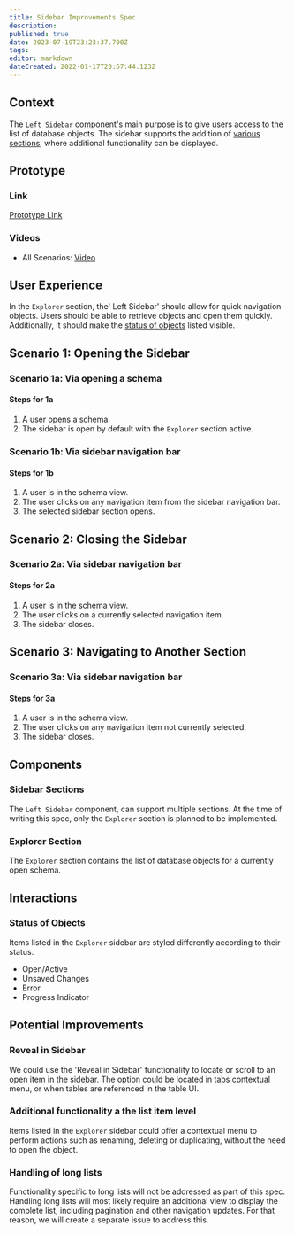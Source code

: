 ```yaml
---
title: Sidebar Improvements Spec
description: 
published: true
date: 2023-07-19T23:23:37.700Z
tags: 
editor: markdown
dateCreated: 2022-01-17T20:57:44.123Z
---
```


## Context

The `Left Sidebar` component's main purpose is to give users access to the list of database objects. The sidebar supports the addition of [various sections](#sidebar-sections), where additional functionality can be displayed.

## Prototype

### Link

[Prototype Link](https://mathesar-prototype.netlify.app/)

### Videos

- All Scenarios: [Video](https://www.loom.com/share/322db244b4b44775872c0be8c764195e)

## User Experience

In the `Explorer` section, the' Left Sidebar' should allow for quick navigation objects. Users should be able to retrieve objects and open them quickly. Additionally, it should make the [status of objects](#status-of-objects) listed visible.

## Scenario 1: Opening the Sidebar

### Scenario 1a: Via opening a schema

#### Steps for 1a

1. A user opens a schema.
2. The sidebar is open by default with the `Explorer` section active.

### Scenario 1b: Via sidebar navigation bar

#### Steps for 1b

1. A user is in the schema view.
2. The user clicks on any navigation item from the sidebar navigation bar.
3. The selected sidebar section opens.

## Scenario 2: Closing the Sidebar

### Scenario 2a: Via sidebar navigation bar

#### Steps for 2a

1. A user is in the schema view.
2. The user clicks on a currently selected navigation item.
3. The sidebar closes.

## Scenario 3: Navigating to Another Section

### Scenario 3a: Via sidebar navigation bar

#### Steps for 3a

1. A user is in the schema view.
2. The user clicks on any navigation item not currently selected.
3. The sidebar closes.

## Components

### Sidebar Sections

The `Left Sidebar` component, can support multiple sections. At the time of writing this spec, only the `Explorer` section is planned to be implemented.

### Explorer Section

The `Explorer` section contains the list of database objects for a currently open schema.

## Interactions

### Status of Objects

Items listed in the `Explorer` sidebar are styled differently according to their status.

- Open/Active
- Unsaved Changes
- Error
- Progress Indicator

## Potential Improvements

### Reveal in Sidebar

We could use the 'Reveal in Sidebar' functionality to locate or scroll to an open item in the sidebar. The option could be located in tabs contextual menu, or when tables are referenced in the table UI.

### Additional functionality a the list item level

Items listed in the `Explorer` sidebar could offer a contextual menu to perform actions such as renaming, deleting or duplicating, without the need to open the object.

### Handling of long lists

Functionality specific to long lists will not be addressed as part of this spec. Handling long lists will most likely require an additional view to display the complete list, including pagination and other navigation updates. For that reason, we will create a separate issue to address this.
